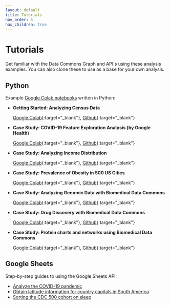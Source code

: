 ```yaml
---
layout: default
title: Tutorials
nav_order: 5
has_children: true
---
```


# Tutorials

Get familiar with the Data Commons Graph and API's using these analysis examples.
You can also clone these to use as a base for your own analysis.


## Python
Example [Google Colab
notebooks](https://colab.sandbox.google.com/notebooks/intro.ipynb) written in
Python:

-   **Getting Started: Analyzing Census Data**

    [Google Colab](https://colab.research.google.com/drive/1wYohDirOgVxvmL0d-oJRWdD6AXfAX_w1){:target="_blank"}, [Github](https://github.com/datacommonsorg/api-python/blob/master/notebooks/analyzing_census_data.ipynb){:target="_blank"}

-   **Case Study: COVID-19 Feature Exploration Analysis (by Google Health)**

    [Google Colab](https://colab.research.google.com/drive/1LLteGjXifwSsD-YsGwBnI-i96G777Q7j){:target="_blank"}, [Github](https://github.com/datacommonsorg/api-python/blob/master/notebooks/COVID_19_Feature_Exploration_Analysis_with_Data_Commons.ipynb){:target="_blank"}

-   **Case Study: Analyzing Income Distribution**

    [Google Colab](https://colab.research.google.com/drive/1lyxb5gdD_YHKxNXLmD0poBU3G8bokWZ7){:target="_blank"}, [Github](https://github.com/datacommonsorg/api-python/blob/master/notebooks/analyzing_income_distribution.ipynb){:target="_blank"}

-   **Case Study: Prevalence of Obesity in 500 US Cities**

    [Google Colab](https://colab.research.google.com/drive/1_oZYWrrwO80DBaW0rIirTYHlfHCibXxY){:target="_blank"}, [Github](https://github.com/datacommonsorg/api-python/blob/master/notebooks/analyzing_obesity_prevalence.ipynb){:target="_blank"}

-   **Case Study: Analyzing Genomic Data with Biomedical Data Commons**

    [Google Colab](https://colab.research.google.com/drive/1Io7EDr4LjfPLl_l2JYY8__WbfitfNlOf){:target="_blank"}, [Github](https://github.com/datacommonsorg/api-python/blob/master/notebooks/analyzing_genomic_data.ipynb){:target="_blank"}

-   **Case Study: Drug Discovery with Biomedical Data Commons**

    [Google Colab](https://colab.research.google.com/drive/1dSKYiRMn3mbDsInorQzYM0yk7sqv6fIV){:target="_blank"}, [Github](https://github.com/datacommonsorg/api-python/blob/master/notebooks/Drug_Discovery_With_Data_Commons.ipynb){:target="_blank"}
    
-   **Case Study: Protein charts and networks using Biomedical Data Commons**
    
    [Google Colab](https://colab.research.google.com/drive/1Kh-ufqobdChZ2qQgEY0rdPA2_DBmOiSG){:target="_blank"}, [Github](https://github.com/datacommonsorg/api-python/blob/master/notebooks/protein-charts.ipynb){:target="_blank"}


## Google Sheets

Step-by-step guides to using the Google Sheets API:

-   [Analyze the COVID-19 pandemic](/tutorials/sheets_covid.html)
-   [Obtain latitude information for country capitals in South America](/tutorials/sheets_latitude.html)
-   [Sorting the CDC 500 cohort on sleep](/tutorials/sheets_sleep.html)
